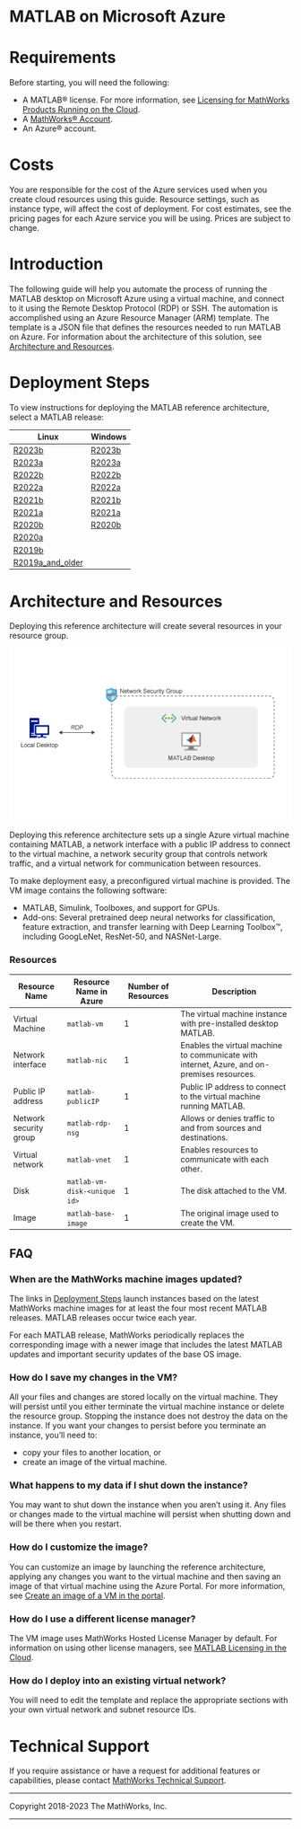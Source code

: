 # MATLAB on Microsoft Azure

# Requirements
Before starting, you will need the following:

- A MATLAB&reg; license. For more information, see [Licensing for MathWorks Products Running on the Cloud](https://www.mathworks.com/help/install/license/licensing-for-mathworks-products-running-on-the-cloud.html).
- A [MathWorks&reg; Account](https://www.mathworks.com/login?uri=%2Fmwaccount%2F).
- An Azure&reg; account.

# Costs

You are responsible for the cost of the Azure services used when you create cloud resources using this guide. Resource settings, such as instance type, will affect the cost of deployment. For cost estimates, see the pricing pages for each Azure service you will be using. Prices are subject to change.

# Introduction

The following guide will help you automate the process of running the MATLAB desktop on Microsoft Azure using a virtual machine, and connect to it using the Remote Desktop Protocol (RDP) or SSH. The automation is accomplished using an Azure Resource Manager (ARM) template. The template is a JSON file that defines the resources needed to run MATLAB on Azure. For information about the architecture of this solution, see [Architecture and Resources](#architecture-and-resources).

# Deployment Steps

To view instructions for deploying the MATLAB reference architecture, select a MATLAB release:

| Linux | Windows |
| ----- | ------- |
| [R2023b](https://github.com/mathworks-ref-arch/matlab-on-azure/tree/master/releases/R2023b/README.md) | [R2023b](releases/R2023b/README.md) |
| [R2023a](https://github.com/mathworks-ref-arch/matlab-on-azure/tree/master/releases/R2023a/README.md) | [R2023a](releases/R2023a/README.md) |
| [R2022b](https://github.com/mathworks-ref-arch/matlab-on-azure/tree/master/releases/R2022b/README.md) | [R2022b](releases/R2022b/README.md) |
| [R2022a](https://github.com/mathworks-ref-arch/matlab-on-azure/tree/master/releases/R2022a/README.md) | [R2022a](releases/R2022a/README.md) |
| [R2021b](https://github.com/mathworks-ref-arch/matlab-on-azure/tree/master/releases/R2021b/README.md) | [R2021b](releases/R2021b/README.md) |
| [R2021a](https://github.com/mathworks-ref-arch/matlab-on-azure/tree/master/releases/R2021a/README.md) | [R2021a](releases/R2021a/README.md) |
| [R2020b](https://github.com/mathworks-ref-arch/matlab-on-azure/tree/master/releases/R2020b/README.md) | [R2020b](releases/R2020b/README.md) |
| [R2020a](https://github.com/mathworks-ref-arch/matlab-on-azure/tree/master/releases/R2020a/README.md) |  |
| [R2019b](https://github.com/mathworks-ref-arch/matlab-on-azure/tree/master/releases/R2019b/README.md) |  |
| [R2019a\_and\_older](https://github.com/mathworks-ref-arch/matlab-on-azure/tree/master/releases/R2019a_and_older/README.md) |  |


# Architecture and Resources
Deploying this reference architecture will create several resources in your resource group.

![MATLAB on Azure Reference Architecture](img/azure-matlab-diagram.png)

Deploying this reference architecture sets up a single Azure virtual machine containing MATLAB, a network interface with a public IP address to connect to the virtual machine, a network security group that controls network traffic, and a virtual network for communication between resources.

To make deployment easy, a preconfigured virtual machine is provided. The VM image contains the following software:
* MATLAB, Simulink, Toolboxes, and support for GPUs.
* Add-ons: Several pretrained deep neural networks for classification, feature extraction, and transfer learning with Deep Learning Toolbox&trade;, including GoogLeNet, ResNet-50, and NASNet-Large.

### Resources

| Resource Name                     | Resource Name in Azure         | Number of Resources | Description                                                                                |
|-----------------------------------|-------------------------       |---------------------|--------------------------------------------------------------------------------------------|
| Virtual Machine                   | `matlab-vm`                    | 1                   | The virtual machine instance with pre-installed desktop MATLAB.                            |
| Network interface                 | `matlab-nic`                   | 1                   | Enables the virtual machine to communicate with internet, Azure, and on-premises resources.|
| Public IP address                 | `matlab-publicIP`              | 1                   | Public IP address to connect to the virtual machine running MATLAB.                        |
| Network security group            | `matlab-rdp-nsg`               | 1                   | Allows or denies traffic to and from sources and destinations.                             |
| Virtual network                   | `matlab-vnet`                  | 1                   | Enables resources to communicate with each other.                                          |
| Disk                              | `matlab-vm-disk-<unique id>`   | 1                   | The disk attached to the VM.                                                               |
| Image                             | `matlab-base-image`            | 1                   | The original image used to create the VM.                                                  |

## FAQ

### When are the MathWorks machine images updated?
The links in [Deployment Steps](#deployment-steps) launch instances based on the latest MathWorks
machine images for at least the four most recent MATLAB releases. MATLAB releases occur twice each year.

For each MATLAB release, MathWorks periodically replaces the corresponding image with a newer image
that includes the latest MATLAB updates and important security updates of the base OS image.

### How do I save my changes in the VM?
All your files and changes are stored locally on the virtual machine. They will persist until you either terminate the virtual machine instance or delete the resource group. Stopping the instance does not destroy the data on the instance. If you want your changes to persist before you terminate an instance, you’ll need to:
* copy your files to another location, or
* create an image of the virtual machine.

### What happens to my data if I shut down the instance?
You may want to shut down the instance when you aren’t using it. Any files or changes made to the virtual machine will persist when shutting down and will be there when you restart.

### How do I customize the image?
You can customize an image by launching the reference architecture, applying any changes you want to the virtual machine and then saving an image of that virtual machine using the Azure Portal.
For more information, see [Create an image of a VM in the portal](https://learn.microsoft.com/en-us/azure/virtual-machines/capture-image-portal).

### How do I use a different license manager?
The VM image uses MathWorks Hosted License Manager by default. For information on using other license managers, see [MATLAB Licensing in the Cloud](https://www.mathworks.com/help/licensingoncloud/matlab-on-the-cloud.html).

### How do I deploy into an existing virtual network?
You will need to edit the template and replace the appropriate sections with your own virtual network and subnet resource IDs.

# Technical Support
If you require assistance or have a request for additional features or capabilities, please contact [MathWorks Technical Support](https://www.mathworks.com/support/contact_us.html).

----

Copyright 2018-2023 The MathWorks, Inc.

----